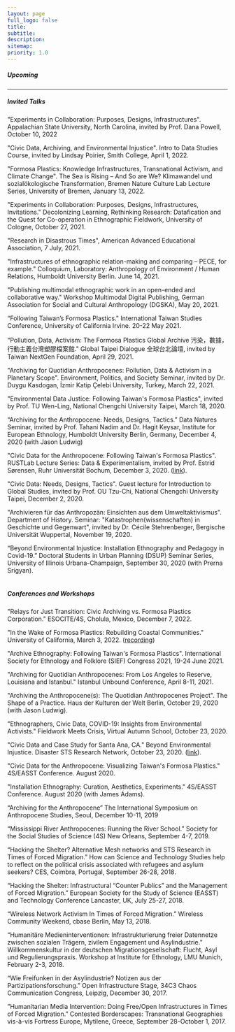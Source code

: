```yaml
---
layout: page
full_logo: false
title:
subtitle: 
description:
sitemap:
priority: 1.0
---
```


##### Upcoming

---

##### Invited Talks

"Experiments in Collaboration: Purposes, Designs, Infrastructures". Appalachian State University, North Carolina, invited by Prof. Dana Powell, October 10, 2022

"Civic Data, Archiving, and Environmental Injustice". Intro to Data Studies Course, invited by Lindsay Poirier, Smith College, April 1, 2022.

"Formosa Plastics: Knowledge Infrastructures, Transnational Activism, and Climate Change". The Sea is Rising – And So are We? Klimawandel und sozialökologische Transformation, Bremen Nature Culture Lab Lecture Series, University of Bremen, January 13, 2022.

"Experiments in Collaboration: Purposes, Designs, Infrastructures, Invitations." Decolonizing Learning, Rethinking Research: Datafication and the Quest for Co-operation in Ethnographic Fieldwork, University of Cologne, October 27, 2021.

"Research in Disastrous Times", American Advanced Educational Association, 7 July, 2021.

"Infrastructures of ethnographic relation-making and comparing – PECE, for example." Colloquium, Laboratory: Anthropology of Environment / Human Relations, Humboldt University Berlin. June 14, 2021.

"Publishing multimodal ethnographic work in an open-ended and collaborative way." Workshop Multimodal Digital Publishing, German Association for Social and Cultural Anthropology (DGSKA), May 20, 2021. 

“Following Taiwan’s Formosa Plastics." International Taiwan Studies Conference, University of California Irvine. 20-22 May 2021.

“Pollution, Data, Activism: The Formosa Plastics Global Archive 污染，數據，行動主義台灣塑膠檔案館." Global Taipei Dialogue 全球台北論壇, invited by Taiwan NextGen Foundation, April 29, 2021.

"Archiving for Quotidian Anthropocenes: Pollution, Data & Activism in a Planetary Scope". Environment, Politics, and Society Seminar, invited by Dr. Duygu Kasdogan, İzmir Katip Çelebi University, Turkey, March 22, 2021.

"Environmental Data Justice: Following Taiwan's Formosa Plastics", invited by Prof. TU Wen-Ling, National Chengchi University Taipei, March 18, 2020.
 
“Archiving for the Anthropocene: Needs, Designs, Tactics.” Data Natures Seminar, invited by Prof. Tahani Nadim and Dr. Hagit Keysar, Institute for European Ethnology, Humboldt University Berlin, Germany, December 4, 2020 (with Jason Ludwig)
 
 "Civic Data for the Anthropocene: Following Taiwan's Formosa Plastics". RUSTLab Lecture Series: Data & Experimentalism, invited by Prof. Estrid Sørensen, Ruhr Universität Bochum, December 3, 2020. ([link](https://rustlab.ruhr-uni-bochum.de/rustlab-lectures/)).
 
 "Civic Data: Needs, Designs, Tactics". Guest lecture for Introduction to Global Studies, invited by Prof. OU Tzu-Chi, National Chengchi University Taipei, December 2, 2020.
 
 "Archivieren für das Anthropozän: Einsichten aus dem Umweltaktivismus". Department of History. Seminar: "Katastrophen(wissenschaften) in Geschichte und Gegenwart", invited by Dr. Cécile Stehrenberger, Bergische Universität Wuppertal, November 19, 2020.
 
 “Beyond Environmental Injustice: Installation Ethnography and Pedagogy in Covid-19.” Doctoral Students in Urban Planning (DSUP) Seminar Series, University of Illinois Urbana-Champaign, September 30, 2020 (with Prerna Srigyan).
 \
&nbsp;
##### Conferences and Workshops

"Relays for Just Transition: Civic Archiving vs. Formosa Plastics Corporation." ESOCITE/4S, Cholula, Mexico, December 7, 2022.

"In the Wake of Formosa Plastics: Rebuilding Coastal Communities." University of California, March 3, 2022. ([recording](https://disaster-sts-network.org/content/video-wake-formosa-plastics))

"Archive Ethnography: Following Taiwan's Formosa Plastics". International Society for Ethnology and Folklore (SIEF) Congress 2021, 19-24 June 2021.

"Archiving for Quotidian Anthropocenes: From Los Angeles to Reserve, Louisiana and Istanbul." Istanbul Unbound Conference, April 8-11, 2021.

"Archiving the Anthropocene(s): The Quotidian Anthropocenes Project". The Shape of a Practice. Haus der Kulturen der Welt Berlin, October 29, 2020 (with Jason Ludwig).

"Ethnographers, Civic Data, COVID-19: Insights from Environmental Activists." Fieldwork Meets Crisis, Virtual Autumn School, October 23, 2020.

"Civic Data and Case Study for Santa Ana, CA." Beyond Environmental Injustice. Disaster STS Research Network, October 23, 2020. ([link](https://disaster-sts-network.org/content/civic-data-and-case-study-santa-ana)). 

"Civic Data for the Anthropocene: Visualizing Taiwan's Formosa Plastics." 4S/EASST Conference. August 2020.

"Installation Ethnography: Curation, Aesthetics, Experiments." 4S/EASST Conference. August 2020 (with James Adams).

“Archiving for the Anthropocene” The International Symposium on Anthropocene Studies, Seoul, December 10-11, 2019

“Mississippi River Anthropocenes: Running the River School.” Society for the Social Studies of Science (4S) New Orleans, September 4-7, 2019.

“Hacking the Shelter? Alternative Mesh networks and STS Research in Times of Forced Migration.” How can Science and Technology Studies help to reflect on the political crisis associated with refugees and asylum seekers? CES, Coimbra, Portugal, September 26-28, 2018.

“Hacking the Shelter: Infrastructural “Counter Publics” and the Management of Forced Migration.” European Society for the Study of Science (EASST) and Technology Conference Lancaster, UK, July 25-27, 2018.

“Wireless Network Activism In Times of Forced Migration.” Wireless Community Weekend, cbase Berlin, May 13, 2018.

“Humanitäre Medieninterventionen: Infrastrukturierung freier Datennetze zwischen sozialen Trägern, zivilem Engagement und Asylindustrie.” Willkommenskultur in der deutschen Migrationsgesellschaft: Flucht, Asyl und Regulierungspraxis. Workshop at Institute for Ethnology, LMU Munich, February 2-3, 2018.

“Wie Freifunken in der Asylindustrie? Notizen aus der Partizipationsforschung.” Open Infrastructure Stage, 34C3 Chaos Communication Congress, Leipzig, December 30, 2017.

”Humanitarian Media Intervention: Doing Free/Open Infrastructures in Times of Forced Migration.” Contested Borderscapes: Transnational Geographies vis-à-vis Fortress Europe, Mytilene, Greece, September 28-October 1, 2017.
